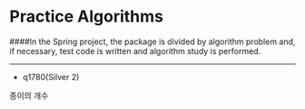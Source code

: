 # Practice Algorithms

####In the Spring project, the package is divided by algorithm problem and, if necessary, test code is written and algorithm study is performed.

---------------------------------------------------------------------

+ q1780(Silver 2)

종이의 개수